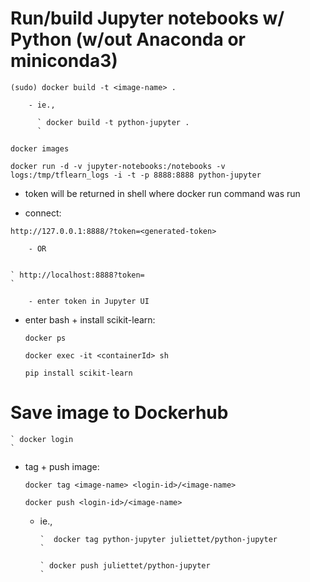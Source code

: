 # Run/build Jupyter notebooks w/ Python (w/out Anaconda or miniconda3)


  ` (sudo) docker build -t <image-name> . `

        - ie.,

          ` docker build -t python-jupyter .
          `

  ` docker images
  `

  ` docker run -d -v jupyter-notebooks:/notebooks -v logs:/tmp/tflearn_logs -i -t -p 8888:8888 python-jupyter
  `

  - token will be returned in shell where docker run command was run

  - connect:

  `
  http://127.0.0.1:8888/?token=<generated-token> `

        - OR


    ` http://localhost:8888?token=
    `

        - enter token in Jupyter UI

  - enter bash + install scikit-learn:

    ` docker ps
    `

    ` docker exec -it <containerId> sh
    `

    ` pip install scikit-learn
    `

# Save image to Dockerhub

    ` docker login
    `

   - tag + push image:


      ` docker tag <image-name> <login-id>/<image-name>
      `

      ` docker push <login-id>/<image-name>
      `

      - ie.,


            `  docker tag python-jupyter juliettet/python-jupyter
            `

            ` docker push juliettet/python-jupyter
            `
